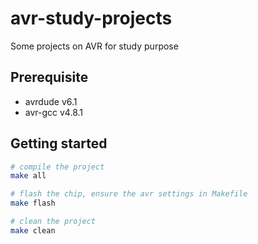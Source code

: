 # avr-study-projects
Some projects on AVR for study purpose

## Prerequisite
- avrdude v6.1
- avr-gcc v4.8.1

## Getting started
```bash
# compile the project
make all

# flash the chip, ensure the avr settings in Makefile
make flash

# clean the project
make clean
```